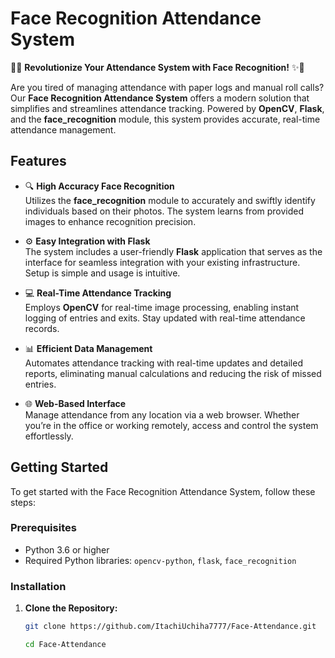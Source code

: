 # Face Recognition Attendance System

📅✨ **Revolutionize Your Attendance System with Face Recognition!** ✨📅

Are you tired of managing attendance with paper logs and manual roll calls? Our **Face Recognition Attendance System** offers a modern solution that simplifies and streamlines attendance tracking. Powered by **OpenCV**, **Flask**, and the **face_recognition** module, this system provides accurate, real-time attendance management.

## Features

- 🔍 **High Accuracy Face Recognition**  
  Utilizes the **face_recognition** module to accurately and swiftly identify individuals based on their photos. The system learns from provided images to enhance recognition precision.

- ⚙️ **Easy Integration with Flask**  
  The system includes a user-friendly **Flask** application that serves as the interface for seamless integration with your existing infrastructure. Setup is simple and usage is intuitive.

- 💻 **Real-Time Attendance Tracking**  
  Employs **OpenCV** for real-time image processing, enabling instant logging of entries and exits. Stay updated with real-time attendance records.

- 📊 **Efficient Data Management**  
  Automates attendance tracking with real-time updates and detailed reports, eliminating manual calculations and reducing the risk of missed entries.

- 🌐 **Web-Based Interface**  
  Manage attendance from any location via a web browser. Whether you’re in the office or working remotely, access and control the system effortlessly.

## Getting Started

To get started with the Face Recognition Attendance System, follow these steps:

### Prerequisites

- Python 3.6 or higher
- Required Python libraries: `opencv-python`, `flask`, `face_recognition`

### Installation

1. **Clone the Repository:**
   ```bash
   git clone https://github.com/ItachiUchiha7777/Face-Attendance.git

   cd Face-Attendance
